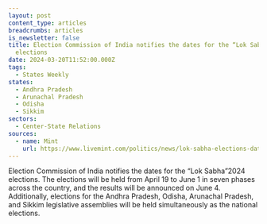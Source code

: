 ```yaml
---
layout: post
content_type: articles
breadcrumbs: articles
is_newsletter: false
title: Election Commission of India notifies the dates for the “Lok Sabha”2024
  elections
date: 2024-03-20T11:52:00.000Z
tags:
  - States Weekly
states:
  - Andhra Pradesh
  - Arunachal Pradesh
  - Odisha
  - Sikkim
sectors:
  - Center-State Relations
sources:
  - name: Mint
    url: https://www.livemint.com/politics/news/lok-sabha-elections-dates-announced-polls-to-be-held-from-april-19-in-7-phases-results-on-june-4-11710575787754.html
---
```

Election Commission of India notifies the dates for the “Lok Sabha”2024 elections. The elections will be held from April 19 to June 1 in seven phases across the country, and the results will be announced on June 4. Additionally, elections for the Andhra Pradesh, Odisha, Arunachal Pradesh, and Sikkim legislative assemblies will be held simultaneously as the national elections.

